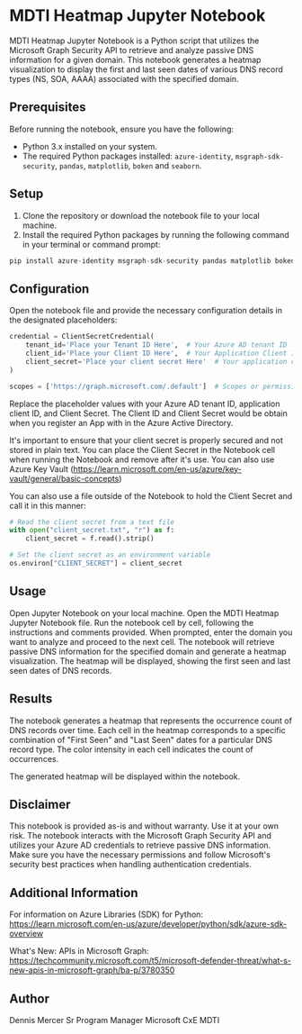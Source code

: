 # MDTI Heatmap Jupyter Notebook

MDTI Heatmap Jupyter Notebook is a Python script that utilizes the Microsoft Graph Security API to retrieve and analyze passive DNS information for a given domain. This notebook generates a heatmap visualization to display the first and last seen dates of various DNS record types (NS, SOA, AAAA) associated with the specified domain.

## Prerequisites

Before running the notebook, ensure you have the following:

- Python 3.x installed on your system.
- The required Python packages installed: `azure-identity`, `msgraph-sdk-security`, `pandas`, `matplotlib`, `boken` and `seaborn`.

## Setup

1. Clone the repository or download the notebook file to your local machine.
2. Install the required Python packages by running the following command in your terminal or command prompt:

```python
pip install azure-identity msgraph-sdk-security pandas matplotlib boken seaborn
```

## Configuration

Open the notebook file and provide the necessary configuration details in the designated placeholders:

```Python
credential = ClientSecretCredential(
    tenant_id='Place your Tenant ID Here',  # Your Azure AD tenant ID
    client_id='Place your Client ID Here',  # Your Application Client ID
    client_secret='Place your client secret Here'  # Your application client Secret which should never be stored in plain text
)

scopes = ['https://graph.microsoft.com/.default']  # Scopes or permissions required for API access
```

Replace the placeholder values with your Azure AD tenant ID, application client ID, and Client Secret.  The Client ID and Client Secret would be obtain when you register an App with in the Azure Active Directory.  

It's important to ensure that your client secret is properly secured and not stored in plain text.  You can place the Client Secret in the Notebook cell when running the Notebook and remove after it's use.  You can also use Azure Key Vault (https://learn.microsoft.com/en-us/azure/key-vault/general/basic-concepts)

You can also use a file outside of the Notebook to hold the Client Secret and call it in this manner:
```Python
# Read the client secret from a text file
with open("client_secret.txt", "r") as f:
    client_secret = f.read().strip()

# Set the client secret as an environment variable
os.environ["CLIENT_SECRET"] = client_secret
```

## Usage
Open Jupyter Notebook on your local machine.
Open the MDTI Heatmap Jupyter Notebook file.
Run the notebook cell by cell, following the instructions and comments provided.
When prompted, enter the domain you want to analyze and proceed to the next cell.
The notebook will retrieve passive DNS information for the specified domain and generate a heatmap visualization.
The heatmap will be displayed, showing the first seen and last seen dates of DNS records.
## Results
The notebook generates a heatmap that represents the occurrence count of DNS records over time. Each cell in the heatmap corresponds to a specific combination of "First Seen" and "Last Seen" dates for a particular DNS record type. The color intensity in each cell indicates the count of occurrences.

The generated heatmap will be displayed within the notebook.


## Disclaimer
This notebook is provided as-is and without warranty. Use it at your own risk. The notebook interacts with the Microsoft Graph Security API and utilizes your Azure AD credentials to retrieve passive DNS information. Make sure you have the necessary permissions and follow Microsoft's security best practices when handling authentication credentials.

## Additional Information
For information on Azure Libraries (SDK) for Python: https://learn.microsoft.com/en-us/azure/developer/python/sdk/azure-sdk-overview

What's New: APIs in Microsoft Graph: https://techcommunity.microsoft.com/t5/microsoft-defender-threat/what-s-new-apis-in-microsoft-graph/ba-p/3780350

## Author
Dennis Mercer
Sr Program Manager
Microsoft CxE MDTI